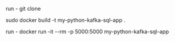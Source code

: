 

run - git clone 

sudo docker build -t my-python-kafka-sql-app .

run - docker run -it --rm -p 5000:5000 my-python-kafka-sql-app

